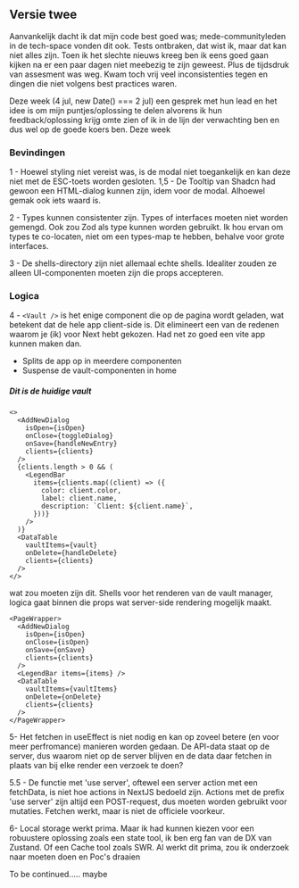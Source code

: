 ## Versie twee

Aanvankelijk dacht ik dat mijn code best goed was; mede-communityleden in de tech-space vonden dit ook. Tests ontbraken, dat wist ik, maar dat kan niet alles zijn. Toen ik het slechte nieuws kreeg ben ik eens goed gaan kijken na er een paar dagen niet meebezig te zijn geweest. Plus de tijdsdruk van assesment was weg. Kwam toch vrij veel inconsistenties tegen en dingen die niet volgens best practices waren.

Deze week (4 jul, new Date() === 2 jul) een gesprek met hun lead en het idee is om mijn puntjes/oplossing te delen alvorens ik hun feedback/oplossing  krijg omte zien of ik in de lijn der verwachting ben en dus wel op de goede koers ben. Deze week

### Bevindingen

1 - Hoewel styling niet vereist was, is de modal niet toegankelijk en kan deze niet met de ESC-toets worden gesloten.
1,5 - De Tooltip van Shadcn had gewoon een HTML-dialog kunnen zijn, idem voor de modal. Alhoewel gemak ook iets waard is.

2 - Types kunnen consistenter zijn. Types of interfaces moeten niet worden gemengd. Ook zou Zod als type kunnen worden gebruikt. Ik hou ervan om types te co-locaten, niet om een types-map te hebben, behalve voor grote interfaces.

3 - De shells-directory zijn niet allemaal echte shells. Idealiter zouden ze alleen UI-componenten moeten zijn die props accepteren.

### Logica

4 -
`<Vault />` is het enige component die op de pagina wordt geladen, wat betekent dat de hele app client-side is. Dit elimineert een van de redenen waarom je (ik) voor Next hebt gekozen. Had net zo goed een vite app kunnen maken dan.

- Splits de app op in meerdere componenten
- Suspense de vault-componenten in home


<h5>Dit is de huidige vault</h5>

```tsx
<>
  <AddNewDialog
    isOpen={isOpen}
    onClose={toggleDialog}
    onSave={handleNewEntry}
    clients={clients}
  />
  {clients.length > 0 && (
    <LegendBar
      items={clients.map((client) => ({
        color: client.color,
        label: client.name,
        description: `Client: ${client.name}`,
      }))}
    />
  )}
  <DataTable
    vaultItems={vault}
    onDelete={handleDelete}
    clients={clients}
  />
</>
```

wat zou moeten zijn dit. Shells voor het renderen van de vault manager, logica gaat binnen die props wat server-side rendering mogelijk maakt.

```tsx
<PageWrapper>
  <AddNewDialog
    isOpen={isOpen}
    onClose={isOpen}
    onSave={onSave}
    clients={clients}
  />
  <LegendBar items={items} />
  <DataTable
    vaultItems={vaultItems}
    onDelete={onDelete}
    clients={clients}
  />
</PageWrapper>

```

5- Het fetchen in useEffect is niet nodig en kan op zoveel betere (en voor meer perfromance) manieren worden gedaan. De API-data staat op de server, dus waarom niet op de server blijven en de data daar fetchen in plaats van bij elke render een verzoek te doen?

5.5 - De functie met 'use server', oftewel een server action met een fetchData, is niet hoe actions in NextJS bedoeld zijn. Actions met de prefix 'use server' zijn altijd een POST-request, dus moeten worden gebruikt voor mutaties. Fetchen werkt, maar is niet de officiele voorkeur.

6- Local storage werkt prima. Maar ik had kunnen kiezen voor een robuustere oplossing zoals een state tool, ik ben erg fan van de DX van Zustand. Of een Cache tool zoals SWR. Al werkt dit prima, zou ik onderzoek naar moeten doen en Poc's draaien

To be continued..... maybe